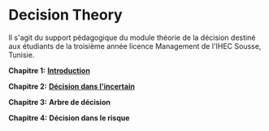 # Decision Theory
Il s'agit du support pédagogique du module théorie de la décision destiné aux étudiants de la troisième année licence Management de l'IHEC Sousse, Tunisie.

__Chapitre 1:__ [__Introduction__](https://github.com/Hamrita/DT/blob/main/Chap1/Chap1.pdf) 

__Chapitre 2:__  [__Décision dans l'incertain__](https://github.com/Hamrita/DT/blob/main/Chap2/Chap2.pdf)

__Chapitre 3:__ __Arbre de décision__

__Chapitre 4:__ __Décision dans le risque__
